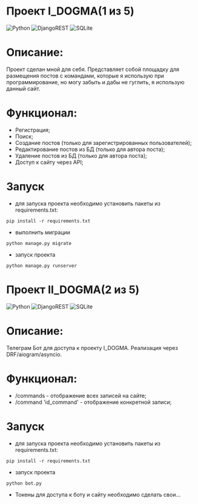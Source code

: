 
# Проект I_DOGMA(1 из 5)

![Python](https://img.shields.io/badge/python-3670A0?style=for-the-badge&logo=python&logoColor=ffdd54) ![DjangoREST](https://img.shields.io/badge/DJANGO-REST-ff1709?style=for-the-badge&logo=django&logoColor=white&color=ff1709&labelColor=gray) ![SQLite](https://img.shields.io/badge/sqlite-%2307405e.svg?style=for-the-badge&logo=sqlite&logoColor=white)

# Описание:
Проект сделан мной для себя. Представляет собой площадку для размещения постов с командами, которые я использую при программирование, но могу забыть и дабы не гуглить, я использую данный сайт.

# Функционал:
- Регистрация;
- Поиск;
- Создание постов (только для зарегистрированных пользователей);
- Редактирование постов из БД (только для автора поста);
- Удаление постов из БД (только для автора поста);
- Доступ к сайту через API;


# Запуск
- для запуска проекта необходимо установить пакеты из requirements.txt:  
```
pip install -r requirements.txt
```
- выполнить миграции
```
python manage.py migrate
```
- запуск проекта
```
python manage.py runserver
```
# Проект II_DOGMA(2 из 5)

![Python](https://img.shields.io/badge/python-3670A0?style=for-the-badge&logo=python&logoColor=ffdd54) ![DjangoREST](https://img.shields.io/badge/DJANGO-REST-ff1709?style=for-the-badge&logo=django&logoColor=white&color=ff1709&labelColor=gray) ![SQLite](https://img.shields.io/badge/sqlite-%2307405e.svg?style=for-the-badge&logo=sqlite&logoColor=white)

# Описание:
Телеграм Бот для доступа к проекту I_DOGMA. Реализация через DRF/aiogram/asyncio.

# Функционал:
- /commands - отображение всех записей на сайте;
- /command 'id_command' - отображение конкретной записи;


# Запуск
- для запуска проекта необходимо установить пакеты из requirements.txt:  
```
pip install -r requirements.txt
```
- запуск проекта
```
python bot.py
```
- Токены для доступа к боту и сайту необходимо сделать свои...